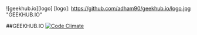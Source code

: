 ![geekhub.io][logo]
[logo]: https://github.com/adham90/geekhub.io/logo.jpg "GEEKHUB.IO"

##GEEKHUB.IO
[![Code Climate](https://codeclimate.com/github/adham90/geekhub.io/badges/gpa.svg)](https://codeclimate.com/github/adham90/geekhub.io)
